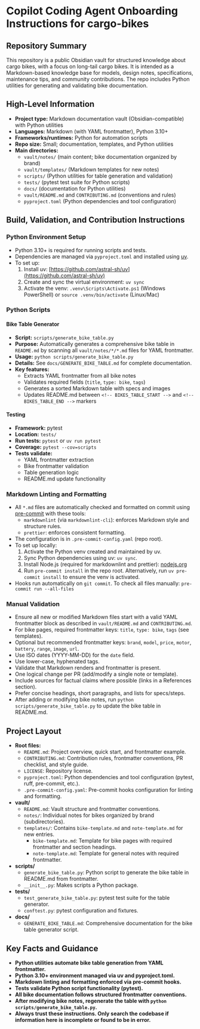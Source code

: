 # Copilot Coding Agent Onboarding Instructions for cargo-bikes

## Repository Summary

This repository is a public Obsidian vault for structured knowledge about cargo bikes, with a focus on long-tail cargo bikes. It is intended as a Markdown-based knowledge base for models, design notes, specifications, maintenance tips, and community contributions. The repo includes Python utilities for generating and validating bike documentation.

## High-Level Information

- **Project type:** Markdown documentation vault (Obsidian-compatible) with Python utilities
- **Languages:** Markdown (with YAML frontmatter), Python 3.10+
- **Frameworks/runtimes:** Python for automation scripts
- **Repo size:** Small; documentation, templates, and Python utilities
- **Main directories:**
  - `vault/notes/` (main content; bike documentation organized by brand)
  - `vault/templates/` (Markdown templates for new notes)
  - `scripts/` (Python utilities for table generation and validation)
  - `tests/` (pytest test suite for Python scripts)
  - `docs/` (documentation for Python utilities)
  - `vault/README.md` and `CONTRIBUTING.md` (conventions and rules)
  - `pyproject.toml` (Python dependencies and tool configuration)

## Build, Validation, and Contribution Instructions

### Python Environment Setup

- Python 3.10+ is required for running scripts and tests.
- Dependencies are managed via `pyproject.toml` and installed using [uv](https://github.com/astral-sh/uv).
- To set up:
  1. Install uv: [https://github.com/astral-sh/uv](https://github.com/astral-sh/uv)
  2. Create and sync the virtual environment: `uv sync`
  3. Activate the venv: `.venv\Scripts\Activate.ps1` (Windows PowerShell) or `source .venv/bin/activate` (Linux/Mac)

### Python Scripts

#### Bike Table Generator

- **Script:** `scripts/generate_bike_table.py`
- **Purpose:** Automatically generates a comprehensive bike table in `README.md` by scanning all `vault/notes/*/*.md` files for YAML frontmatter.
- **Usage:** `python scripts/generate_bike_table.py`
- **Details:** See `docs/GENERATE_BIKE_TABLE.md` for complete documentation.
- **Key features:**
  - Extracts YAML frontmatter from all bike notes
  - Validates required fields (`title`, `type: bike`, `tags`)
  - Generates a sorted Markdown table with specs and images
  - Updates README.md between `<!-- BIKES_TABLE_START -->` and `<!-- BIKES_TABLE_END -->` markers

#### Testing

- **Framework:** pytest
- **Location:** `tests/`
- **Run tests:** `pytest` or `uv run pytest`
- **Coverage:** `pytest --cov=scripts`
- **Tests validate:**
  - YAML frontmatter extraction
  - Bike frontmatter validation
  - Table generation logic
  - README.md update functionality

### Markdown Linting and Formatting

- All `*.md` files are automatically checked and formatted on commit using [pre-commit](https://pre-commit.com/) with these tools:
  - `markdownlint` (via `markdownlint-cli`): enforces Markdown style and structure rules.
  - `prettier`: enforces consistent formatting.
- The configuration is in `.pre-commit-config.yaml` (repo root).
- To set up locally:
  1. Activate the Python venv created and maintained by uv.
  2. Sync Python dependencies using uv: `uv sync`.
  3. Install Node.js (required for markdownlint and prettier): [nodejs.org](https://nodejs.org/)
  4. Run `pre-commit install` in the repo root. Alternatively, run `uv pre-commit install` to ensure the venv is activated.
- Hooks run automatically on `git commit`. To check all files manually: `pre-commit run --all-files`

### Manual Validation

- Ensure all new or modified Markdown files start with a valid YAML frontmatter block as described in `vault/README.md` and `CONTRIBUTING.md`.
- For bike pages, required frontmatter keys: `title`, `type: bike`, `tags` (see templates).
- Optional but recommended frontmatter keys: `brand`, `model`, `price`, `motor`, `battery`, `range`, `image`, `url`.
- Use ISO dates (YYYY-MM-DD) for the `date` field.
- Use lower-case, hyphenated tags.
- Validate that Markdown renders and frontmatter is present.
- One logical change per PR (add/modify a single note or template).
- Include sources for factual claims where possible (links in a References section).
- Prefer concise headings, short paragraphs, and lists for specs/steps.
- After adding or modifying bike notes, run `python scripts/generate_bike_table.py` to update the bike table in README.md.

## Project Layout

- **Root files:**
  - `README.md`: Project overview, quick start, and frontmatter example.
  - `CONTRIBUTING.md`: Contribution rules, frontmatter conventions, PR checklist, and style guide.
  - `LICENSE`: Repository license.
  - `pyproject.toml`: Python dependencies and tool configuration (pytest, ruff, pre-commit, etc.).
  - `.pre-commit-config.yaml`: Pre-commit hooks configuration for linting and formatting.
- **vault/**
  - `README.md`: Vault structure and frontmatter conventions.
  - `notes/`: Individual notes for bikes organized by brand (subdirectories).
  - `templates/`: Contains `bike-template.md` and `note-template.md` for new entries.
    - `bike-template.md`: Template for bike pages with required frontmatter and section headings.
    - `note-template.md`: Template for general notes with required frontmatter.
- **scripts/**
  - `generate_bike_table.py`: Python script to generate the bike table in README.md from frontmatter.
  - `__init__.py`: Makes scripts a Python package.
- **tests/**
  - `test_generate_bike_table.py`: pytest test suite for the table generator.
  - `conftest.py`: pytest configuration and fixtures.
- **docs/**
  - `GENERATE_BIKE_TABLE.md`: Comprehensive documentation for the bike table generator script.

## Key Facts and Guidance

- **Python utilities automate bike table generation from YAML frontmatter.**
- **Python 3.10+ environment managed via uv and pyproject.toml.**
- **Markdown linting and formatting enforced via pre-commit hooks.**
- **Tests validate Python script functionality (pytest).**
- **All bike documentation follows structured frontmatter conventions.**
- **After modifying bike notes, regenerate the table with `python scripts/generate_bike_table.py`.**
- **Always trust these instructions. Only search the codebase if information here is incomplete or found to be in error.**
